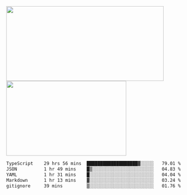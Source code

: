 <a href="https://github.com/anuraghazra/github-readme-stats">
  <img height=200 width=420 align="center" src="https://github-readme-stats.vercel.app/api?username=airRnot1106&hide_title=true&show_icons=true&rank_icon=github" />
</a>
<a href="https://github.com/anuraghazra/convoychat">
  <img height=200 width=320 align="center" src="https://github-readme-stats.vercel.app/api/top-langs/?username=airRnot1106&hide_title=true&layout=compact&hide=html,css" />
</a>

<!--START_SECTION:waka-->

```txt
TypeScript    29 hrs 56 mins  ███████████████████▓░░░░░   79.01 %
JSON          1 hr 49 mins    █▒░░░░░░░░░░░░░░░░░░░░░░░   04.83 %
YAML          1 hr 31 mins    █░░░░░░░░░░░░░░░░░░░░░░░░   04.04 %
Markdown      1 hr 13 mins    ▓░░░░░░░░░░░░░░░░░░░░░░░░   03.24 %
gitignore     39 mins         ▒░░░░░░░░░░░░░░░░░░░░░░░░   01.76 %
```

<!--END_SECTION:waka-->
